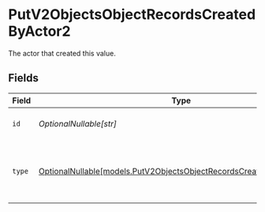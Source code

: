 # PutV2ObjectsObjectRecordsCreatedByActor2

The actor that created this value.


## Fields

| Field                                                                                                                              | Type                                                                                                                               | Required                                                                                                                           | Description                                                                                                                        |
| ---------------------------------------------------------------------------------------------------------------------------------- | ---------------------------------------------------------------------------------------------------------------------------------- | ---------------------------------------------------------------------------------------------------------------------------------- | ---------------------------------------------------------------------------------------------------------------------------------- |
| `id`                                                                                                                               | *OptionalNullable[str]*                                                                                                            | :heavy_minus_sign:                                                                                                                 | An ID to identify the actor.                                                                                                       |
| `type`                                                                                                                             | [OptionalNullable[models.PutV2ObjectsObjectRecordsCreatedByActorType2]](../models/putv2objectsobjectrecordscreatedbyactortype2.md) | :heavy_minus_sign:                                                                                                                 | The type of actor. [Read more information on actor types here](/docs/actors).                                                      |
